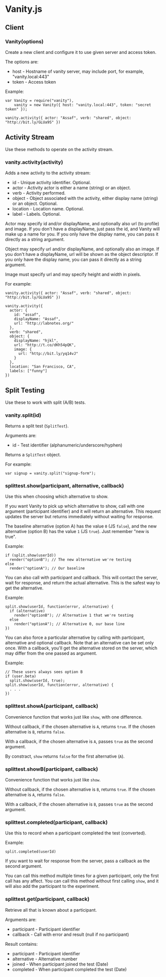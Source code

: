 # Vanity.js


## Client

### Vanity(options)

Create a new client and configure it to use given server and access token.

The options are:

* host   - Hostname of vanity server, may include port, for example,
  "vanity.local:443"
* token  - Access token

Example:

```
var Vanity = require("vanity"),
    vanity = new Vanity({ host: "vanity.local:443", token: "secret token" });

vanity.activity({ actor: "Assaf", verb: "shared", object: "http://bit.ly/GLUa9S" })
```


## Activity Stream

Use these methods to operate on the activity stream.

### vanity.activity(activity)

Adds a new activity to the activity stream:

* id       - Unique activity identifier.  Optional.
* actor    - Activity actor is either a name (string) or an object.
* verb     - Activity performed.
* object   - Object associated with the activity, either display name (string)
  or an object.  Optional. 
* location - Location name.  Optional.
* label    - Labels.  Optional.

Actor may specify id and/or displayName, and optionally also url (to profile)
and image.  If you don't have a displayName, just pass the id, and Vanity will
make up a name for you.  If you only have the display name, you can pass it
directly as a string argument.

Object may specify url and/or displayName, and optionally also an image.  If you
don't have a displayName, url will be shown as the object descriptor.  If you
only have the display name, you can pass it directly as a string argument.

Image must specify url and may specify height and width in pixels.

For example:

```
vanity.activity({ actor: "Assaf", verb: "shared", object: "http://bit.ly/GLUa9S" })

vanity.activity({
  actor: {
    id: "assaf",
    displayName: "Assaf",
    url: "http://labnotes.org/"
  },
  verb: "shared",
  object: {
    displayName: "hjkl",
    url: "http://t.co/dKh54pQK",
    image: {
      url: "http://bit.ly/yq14vJ"
    }
  },
  location: "San Francisco, CA",
  labels: ["funny"]
})
```


## Split Testing

Use these to work with split (A/B) tests.

### vanity.split(id)

Returns a split test (`SplitTest`).

Arguments are:

* id - Test identifier (alphanumeric/underscore/hyphen)

Returns a `SplitTest` object.

For example:

```
var signup = vanity.split("signup-form");
```


### splittest.show(participant, alternative, callback)

Use this when choosing which alternative to show.

If you want Vanity to pick up which alternative to show, call with one argument
(participant identifier) and it will return an alternative.  This request
updates the server but returns immediately without waiting for response.

The baseline alternative (option A) has the value `0` (JS `false`), and the new
alternative (option B) has the value `1` (JS `true`).  Just remember "new is
true".

Example:

```
if (split.show(userId))
  render("optionB"); // The new alternative we're testing
else
  render("optionA"); // Our baseline
```

You can also call with participant and callback.  This will contact the server,
wait for response, and return the actual alternative.  This is the safest way to
get the alternative.

Example:

```
split.show(userId, function(error, alternative) {
  if (alternative)
    render("optionB"); // Alternative 1 that we're testing
  else
    render("optionA"); // Alternative 0, our base line
})
```

You can also force a particular alternative by calling with participant,
alternative and optional callback.  Note that an alternative can be set only
once.  With a callback, you'll get the alternative stored on the server, which
may differ from the one passed as argument.

Example:

```
// These users always sees option B
if (user.beta)
  split.show(userId, true);
split.show(userId, function(error, alternative) {
  . . .
})
```

### splittest.showA(participant, callback)

Convenience function that works just like `show`, with one difference.

Without callback, if the chosen alternative is `A`, returns `true`.  If the
chosen alternative is `B`, returns `false`.

With a callback, if the chosen alternative is `A`, passes `true` as the second
argument.

By constract, `show` returns `false` for the first alternative (`A`).


### splittest.showB(participant, callback)

Convenience function that works just like `show`.

Without callback, if the chosen alternative is `B`, returns `true`.  If the
chosen alternative is `A`, returns `false`.

With a callback, if the chosen alternative is `B`, passes `true` as the second
argument.


### splittest.completed(participant, callback)

Use this to record when a participant completed the test (converted).

Example:

```
split.completed(userId)
```

If you want to wait for response from the server, pass a callback as the second
argument.

You can call this method multiple times for a given participant, only the first
call has any affect.  You can call this method without first calling `show`, and
it will also add the participant to the experiment.

### splittest.get(participant, callback)

Retrieve all that is known about a participant.

Arguments are:

* participant - Participant identifier
* callback    - Call with error and result (null if no participant)

Result contains:

* participant - Participant identifier
* alternative - Alternative number
* joined      - When participant joined the test (Date)
* completed   - When participant completed the test (Date)

